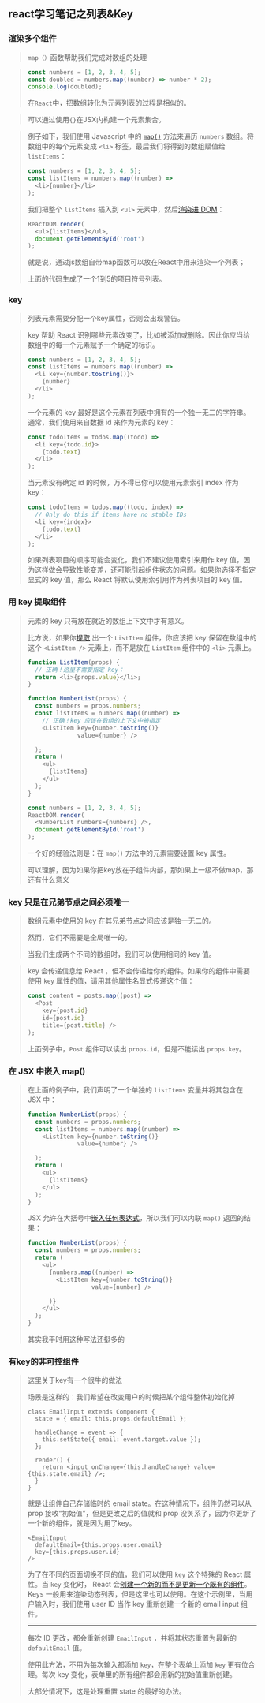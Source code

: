 ## react学习笔记之列表&Key

### 渲染多个组件

> `map（）`函数帮助我们完成对数组的处理

> ```js
> const numbers = [1, 2, 3, 4, 5];
> const doubled = numbers.map((number) => number * 2);
> console.log(doubled);
> ```
>
> 在`React`中，把数组转化为元素列表的过程是相似的。

> 可以通过使用`{}`在JSX内构建一个元素集合。

> 例子如下，我们使用 Javascript 中的 [`map()`](https://developer.mozilla.org/en-US/docs/Web/JavaScript/Reference/Global_Objects/Array/map) 方法来遍历 `numbers` 数组。将数组中的每个元素变成 `<li>` 标签，最后我们将得到的数组赋值给 `listItems`：
>
> ```js
> const numbers = [1, 2, 3, 4, 5];
> const listItems = numbers.map((number) =>
>   <li>{number}</li>
> );
> ```
>
> 我们把整个 `listItems` 插入到 `<ul>` 元素中，然后[渲染进 DOM](https://react.docschina.org/docs/rendering-elements.html#rendering-an-element-into-the-dom)：
>
> ```js
> ReactDOM.render(
>   <ul>{listItems}</ul>,
>   document.getElementById('root')
> );
> ```
>
> 就是说，通过js数组自带map函数可以放在React中用来渲染一个列表；
>
> 上面的代码生成了一个1到5的项目符号列表。

### key

> 列表元素需要分配一个key属性，否则会出现警告。

> key 帮助 React 识别哪些元素改变了，比如被添加或删除。因此你应当给数组中的每一个元素赋予一个确定的标识。
>
> ```js
> const numbers = [1, 2, 3, 4, 5];
> const listItems = numbers.map((number) =>
>   <li key={number.toString()}>
>     {number}
>   </li>
> );
> ```
>
> 一个元素的 key 最好是这个元素在列表中拥有的一个独一无二的字符串。通常，我们使用来自数据 id 来作为元素的 key：
>
> ```js
> const todoItems = todos.map((todo) =>
>   <li key={todo.id}>
>     {todo.text}
>   </li>
> );
> ```
>
> 当元素没有确定 id 的时候，万不得已你可以使用元素索引 index 作为 key：
>
> ```js
> const todoItems = todos.map((todo, index) =>
>   // Only do this if items have no stable IDs
>   <li key={index}>
>     {todo.text}
>   </li>
> );
> ```
>
> 如果列表项目的顺序可能会变化，我们不建议使用索引来用作 key 值，因为这样做会导致性能变差，还可能引起组件状态的问题。如果你选择不指定显式的 key 值，那么 React 将默认使用索引用作为列表项目的 key 值。

### 用 key 提取组件

> 元素的 key 只有放在就近的数组上下文中才有意义。
>
> 比方说，如果你[提取](https://react.docschina.org/docs/components-and-props.html#extracting-components) 出一个 `ListItem` 组件，你应该把 key 保留在数组中的这个 `<ListItem />` 元素上，而不是放在 `ListItem` 组件中的 `<li>` 元素上。
>
> ```js
> function ListItem(props) {
>   // 正确！这里不需要指定 key：
>   return <li>{props.value}</li>;
> }
> 
> function NumberList(props) {
>   const numbers = props.numbers;
>   const listItems = numbers.map((number) =>
>     // 正确！key 应该在数组的上下文中被指定
>     <ListItem key={number.toString()}
>               value={number} />
> 
>   );
>   return (
>     <ul>
>       {listItems}
>     </ul>
>   );
> }
> 
> const numbers = [1, 2, 3, 4, 5];
> ReactDOM.render(
>   <NumberList numbers={numbers} />,
>   document.getElementById('root')
> );
> ```
>
> 一个好的经验法则是：在 `map()` 方法中的元素需要设置 key 属性。
>
> 可以理解，因为如果你把key放在子组件内部，那如果上一级不做map，那还有什么意义

### key 只是在兄弟节点之间必须唯一

> 数组元素中使用的 key 在其兄弟节点之间应该是独一无二的。
>
> 然而，它们不需要是全局唯一的。
>
> 当我们生成两个不同的数组时，我们可以使用相同的 key 值。

> key 会传递信息给 React ，但不会传递给你的组件。如果你的组件中需要使用 `key` 属性的值，请用其他属性名显式传递这个值：
>
> ```js
> const content = posts.map((post) =>
>   <Post
>     key={post.id}
>     id={post.id}
>     title={post.title} />
> );
> ```
>
> 上面例子中，`Post` 组件可以读出 `props.id`，但是不能读出 `props.key`。

### 在 JSX 中嵌入 map()

> 在上面的例子中，我们声明了一个单独的 `listItems` 变量并将其包含在 JSX 中：
>
> ```js
> function NumberList(props) {
>   const numbers = props.numbers;
>   const listItems = numbers.map((number) =>
>     <ListItem key={number.toString()}
>               value={number} />
> 
>   );
>   return (
>     <ul>
>       {listItems}
>     </ul>
>   );
> }
> ```
>
> JSX 允许在大括号中[嵌入任何表达式](https://react.docschina.org/docs/introducing-jsx.html#embedding-expressions-in-jsx)，所以我们可以内联 `map()` 返回的结果：
>
> ```js
> function NumberList(props) {
>   const numbers = props.numbers;
>   return (
>     <ul>
>       {numbers.map((number) =>
>         <ListItem key={number.toString()}
>                   value={number} />
> 
>       )}
>     </ul>
>   );
> }
> ```
>
> 其实我平时用这种写法还挺多的

### 有key的非可控组件

> 这里关于key有一个很牛的做法
>
> 场景是这样的：我们希望在改变用户的时候把某个组件整体初始化掉
>
> ```react
> class EmailInput extends Component {
>   state = { email: this.props.defaultEmail };
> 
>   handleChange = event => {
>     this.setState({ email: event.target.value });
>   };
> 
>   render() {
>     return <input onChange={this.handleChange} value={this.state.email} />;
>   }
> }
> ```
>
> 就是让组件自己存储临时的 email state。在这种情况下，组件仍然可以从 prop 接收“初始值”，但是更改之后的值就和 prop 没关系了，因为你更新了一个新的组件，就是因为用了key。
>
> ```react
> <EmailInput
>   defaultEmail={this.props.user.email}
>   key={this.props.user.id}
> />
> ```
>
> 为了在不同的页面切换不同的值，我们可以使用 `key` 这个特殊的 React 属性。当 `key` 变化时， React 会[创建一个新的而不是更新一个既有的组件](https://react-1251415695.cos-website.ap-chengdu.myqcloud.com/docs/reconciliation.html#keys)。 Keys 一般用来渲染动态列表，但是这里也可以使用。在这个示例里，当用户输入时，我们使用 user ID 当作 key 重新创建一个新的 email input 组件。
>
> ---
>
> 每次 ID 更改，都会重新创建 `EmailInput` ，并将其状态重置为最新的 `defaultEmail` 值。
>
> 使用此方法，不用为每次输入都添加 `key`，在整个表单上添加 `key` 更有位合理。每次 key 变化，表单里的所有组件都会用新的初始值重新创建。
>
> 大部分情况下，这是处理重置 state 的最好的办法。